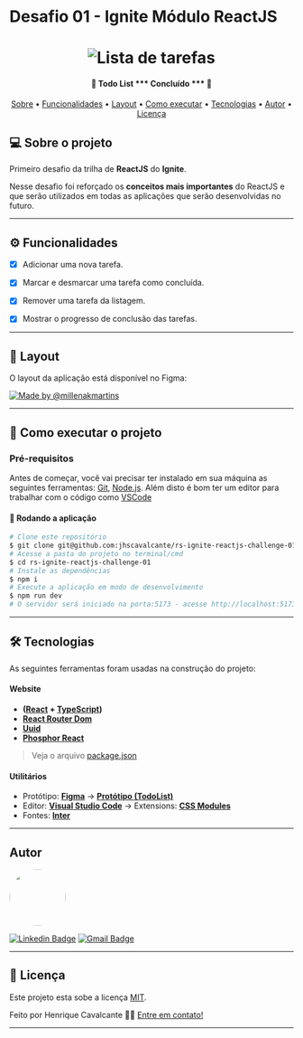 # Desafio 01 - Ignite Módulo ReactJS 

<h1 align="center">
    <img alt="Lista de tarefas" title="#TodoList" src="./assets/banner.png" />
</h1>

<h4 align="center"> 
	🚧  Todo List *** Concluído *** 🚧
</h4>

<p align="center">
 <a href="#-sobre-o-projeto">Sobre</a> •
 <a href="#-funcionalidades">Funcionalidades</a> •
 <a href="#-layout">Layout</a> • 
 <a href="#-como-executar-o-projeto">Como executar</a> • 
 <a href="#-tecnologias">Tecnologias</a> • 
 <a href="#-autor">Autor</a> • 
 <a href="#user-content--licença">Licença</a>
</p>


## 💻 Sobre o projeto

Primeiro desafio da trilha de **ReactJS** do **Ignite**. 

Nesse desafio foi reforçado os **conceitos mais importantes** do ReactJS e que serão utilizados em todas as aplicações que serão desenvolvidas no futuro.


---


## ⚙️ Funcionalidades

- [x] Adicionar uma nova tarefa.
- [x] Marcar e desmarcar uma tarefa como concluída.
- [x] Remover uma tarefa da listagem.
- [x] Mostrar o progresso de conclusão das tarefas.


---


## 🎨 Layout

O layout da aplicação está disponível no Figma:

<a href="https://www.figma.com/file/0n0zDN7zbzhRbaEO74Xesx/ToDo-List/duplicate">
  <img alt="Made by @millenakmartins" src="#">
</a>


---


## 🚀 Como executar o projeto

### Pré-requisitos

Antes de começar, você vai precisar ter instalado em sua máquina as seguintes ferramentas:
[Git](https://git-scm.com), [Node.js](https://nodejs.org/en/). 
Além disto é bom ter um editor para trabalhar com o código como [VSCode](https://code.visualstudio.com/)

#### 🎲 Rodando a aplicação

```bash
# Clone este repositório
$ git clone git@github.com:jhscavalcante/rs-ignite-reactjs-challenge-01.git
# Acesse a pasta do projeto no terminal/cmd
$ cd rs-ignite-reactjs-challenge-01
# Instale as dependências
$ npm i
# Execute a aplicação em modo de desenvolvimento
$ npm run dev
# O servidor será iniciado na porta:5173 - acesse http://localhost:5173 
```


---


## 🛠 Tecnologias

As seguintes ferramentas foram usadas na construção do projeto:

#### **Website**  

-   **([React](https://reactjs.org/)  +  [TypeScript](https://www.typescriptlang.org/))**
-   **[React Router Dom](https://github.com/ReactTraining/react-router/tree/master/packages/react-router-dom)**
-   **[Uuid](https://github.com/uuidjs/uuid#readme)**
-   **[Phosphor React](https://github.com/phosphor-icons/homepage)**
> Veja o arquivo  [package.json](https://github.com/jhscavalcante/rs-ignite-reactjs-challenge-01/blob/main/package.json)


#### **Utilitários**

-   Protótipo:  **[Figma](https://www.figma.com/)**  →  **[Protótipo (TodoList)](https://www.figma.com/file/0n0zDN7zbzhRbaEO74Xesx/ToDo-List/duplicate)**
-   Editor:  **[Visual Studio Code](https://code.visualstudio.com/)**  → Extensions:  **[CSS Modules](https://github.com/clinyong/vscode-css-modules)**
-   Fontes:  **[Inter](https://fonts.google.com/specimen/Inter)**


---


## Autor

 <img style="border-radius: 50%;" src="https://avatars.githubusercontent.com/u/16972820?v=4" width="100px;" alt=""/>

[![Linkedin Badge](https://img.shields.io/badge/-Henrique-blue?style=flat-square&logo=Linkedin&logoColor=white&link=https://www.linkedin.com/in/jhscavalcante/)](https://www.linkedin.com/in/jhscavalcante/) 
[![Gmail Badge](https://img.shields.io/badge/-hcavalcante1000@gmail.com-c14438?style=flat-square&logo=Gmail&logoColor=white&link=mailto:hcavalcante1000@gmail.com)](mailto:hcavalcante1000@gmail.com)

---

## 📝 Licença

Este projeto esta sobe a licença [MIT](./LICENSE).

Feito por Henrique Cavalcante 👋🏽 [Entre em contato!](https://www.linkedin.com/in/jhscavalcante/)

---



